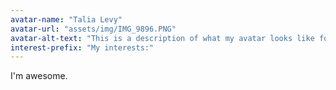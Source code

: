 ```yaml
---
avatar-name: "Talia Levy"
avatar-url: "assets/img/IMG_9896.PNG"
avatar-alt-text: "This is a description of what my avatar looks like for people who can't see it."
interest-prefix: "My interests:"
---
```


I'm awesome.
